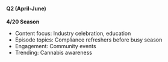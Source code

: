 #### Q2 (April-June)

**4/20 Season**

- Content focus: Industry celebration, education
- Episode topics: Compliance refreshers before busy season
- Engagement: Community events
- Trending: Cannabis awareness
